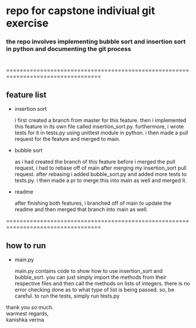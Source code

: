 # repo for capstone indiviual git exercise

### the repo involves implementing bubble sort and insertion sort in python and documenting the git process

#

==================================================================================

## feature list

- insertion sort

  i first created a branch from master for this feature. then i implemented this feature in its own file called insertion_sort.py. furthermore, i wrote tests for it in tests.py using unittest module in python. i then made a pull request for the feature and merged to main.

- bubble sort

  as i had created the branch of this feature before i merged the pull request, i had to rebase off of main after merging my insertion_sort pull request.
  after rebasing i added bubble_sort.py and added more tests to tests.py. i then made a pr to merge this into main as well and merged it.

- readme

  after finishing both features, i branched off of main to update the readme and then merged that branch into main as well.

==================================================================================

## how to run

- main.py

  main.py contains code to show how to use insertion_sort and bubble_sort. you can just simply import the methods from their respective files and then call the methods on lists of integers. there is no error checking done as to what type of list is being passed. so, be careful. to run the tests, simply run tests.py

thank you so much.\
warmest regards,\
kanishka verma
